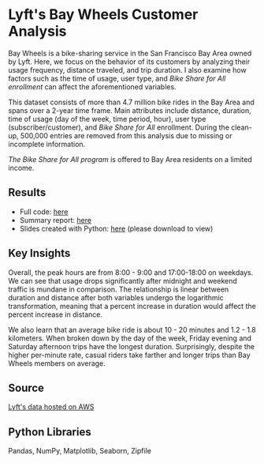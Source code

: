 # Lyft's Bay Wheels Customer Analysis

Bay Wheels is a bike-sharing service in the San Francisco Bay Area owned by Lyft.  Here, we focus on the behavior of its customers by analyzing their usage frequency, distance traveled, and trip duration.  I also examine how factors such as the time of usage, user type, and *Bike Share for All enrollment* can affect the aforementioned variables. 

This dataset consists of more than 4.7 million bike rides in the Bay Area and spans over a 2-year time frame.  Main attributes include distance, duration, time of usage (day of the week, time period, hour), user type (subscriber/customer), and *Bike Share for All* enrollment.   During the clean-up, 500,000 entries are removed from this analysis due to missing or incomplete information.

*The Bike Share for All program* is offered to Bay Area residents on a limited income.
## Results

+ Full code: [here](https://github.com/sclkan/Lyft-Analysis/blob/master/lyft_baywheels_analysis.ipynb)
+ Summary report: [here](https://github.com/sclkan/Lyft-Analysis/blob/master/lyft_baywheels_explanatory_report.ipynb)
+ Slides created with Python: [here](https://github.com/sclkan/Lyft-Analysis/blob/master/lyft_baywheels_explanatory_report.slides.html) (please download to view)

## Key Insights

Overall, the peak hours are from 8:00 - 9:00 and 17:00-18:00 on weekdays. We can see that usage drops significantly after midnight and weekend traffic is mundane in comparison. The relationship is linear between duration and distance after both variables undergo the logarithmic transformation, meaning that a percent increase in duration would affect the percent increase in distance.

We also learn that an average bike ride is about 10 - 20 minutes and 1.2 - 1.8 kilometers. When broken down by the day of the week, Friday evening and Saturday afternoon trips have the longest duration. Surprisingly, despite the higher per-minute rate, casual riders take farther and longer trips than Bay Wheels members on average.

## Source
[Lyft's data hosted on AWS](https://s3.amazonaws.com/baywheels-data/index.html)

## Python Libraries
Pandas, NumPy, Matplotlib, Seaborn, Zipfile
